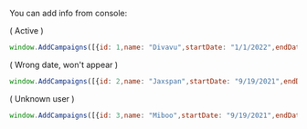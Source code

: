 
You can add info from console:

( Active )
```js
window.AddCampaigns([{id: 1,name: "Divavu",startDate: "1/1/2022",endDate: "3/9/2022",Budget: 88377,userId: 1,}])
```
( Wrong date, won't appear )
```js
window.AddCampaigns([{id: 2,name: "Jaxspan",startDate: "9/19/2021",endDate: "3/9/2021",Budget: 608715,userId: 6,}])
```
( Unknown user )
```js
window.AddCampaigns([{id: 3,name: "Miboo",startDate: "9/19/2021",endDate: "12/12/2021",Budget: 239507,userId: 33,}])
```

